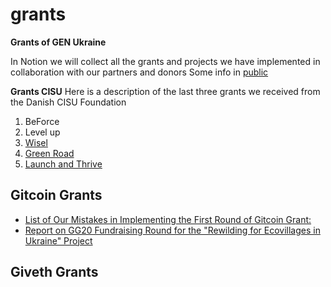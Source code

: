 # grants
**Grants of GEN Ukraine**

 In Notion we will collect all the grants and projects we have implemented in collaboration with our partners and donors
Some info in [public](https://genukraine.notion.site/43774de3ea2a44fc8dd420c3ba64f20b?v=4826091117634b6f9af450d9f13338cc)

**Grants CISU**
Here is a description of the last three grants we received from the Danish CISU Foundation
1. BeForce 
2. Level up 
3. [Wisel](https://genukraine.com.ua/index.php/en/gen-ukraine/reports/winter-support-impact-report-wisel)
4. [Green Road](https://genukraine.com.ua/index.php/en/gen-ukraine/reports/impact-report-the-green-road-project)
5. [Launch and Thrive](https://genukraine.com.ua/index.php/en/gen-ukraine/reports/launch-and-thrive-impact-report)

## Gitcoin Grants

- [List of Our Mistakes in Implementing the First Round of Gitcoin Grant:](https://github.com/maxzalevski/grants/issues/1)
- [Report on GG20 Fundraising Round for the "Rewilding for Ecovillages in Ukraine" Project](https://genukraine.com.ua/index.php/en/gen-ukraine/reports/report-on-gg20-fundraising-round-for-the-rewilding-for-ecovillages-in-ukraine-project)

## Giveth Grants

